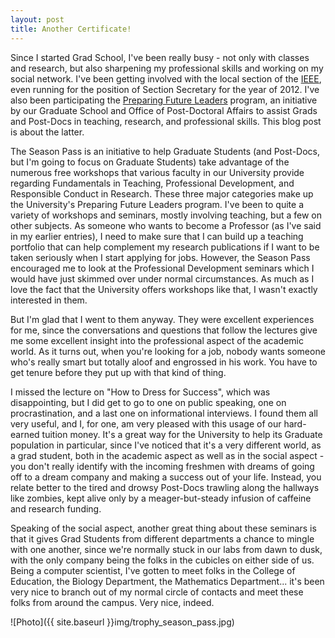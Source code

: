 ```yaml
---
layout: post
title: Another Certificate!
---
```


Since I started Grad School, I've been really busy - not only with classes and research, but also sharpening my professional skills and working on my social network. I've been getting involved with the local section of the <a href="http://ieee.org">IEEE</a>, even running for the position of Section Secretary for the year of 2012. I've also been participating the <a href="http://www.ncsu.edu/grad/preparing-future-leaders/index.php">Preparing Future Leaders</a> program, an initiative by our Graduate School and Office of Post-Doctoral Affairs to assist Grads and Post-Docs in teaching, research, and professional skills. This blog post is about the latter.

The Season Pass is an initiative to help Graduate Students (and Post-Docs, but I'm going to focus on Graduate Students) take advantage of the numerous free workshops that various faculty in our University provide regarding Fundamentals in Teaching, Professional Development, and Responsible Conduct in Research. These three major categories make up the University's Preparing Future Leaders program. I've been to quite a variety of workshops and seminars, mostly involving teaching, but a few on other subjects. As someone who wants to become a Professor (as I've said in my earlier entries), I need to make sure that I can build up a teaching portfolio that can help complement my research publications if I want to be taken seriously when I start applying for jobs. However, the Season Pass encouraged me to look at the Professional Development seminars which I would have just skimmed over under normal circumstances. As much as I love the fact that the University offers workshops like that, I wasn't exactly interested in them.

But I'm glad that I went to them anyway. They were excellent experiences for me, since the conversations and questions that follow the lectures give me some excellent insight into the professional aspect of the academic world. As it turns out, when you're looking for a job, nobody wants someone who's really smart but totally aloof and engrossed in his work. You have to get tenure before they put up with that kind of thing.

I missed the lecture on "How to Dress for Success", which was disappointing, but I did get to go to one on public speaking, one on procrastination, and a last one on informational interviews. I found them all very useful, and I, for one, am very pleased with this usage of our hard-earned tuition money. It's a great way for the University to help its Graduate population in particular, since I've noticed that it's a very different world, as a grad student, both in the academic aspect as well as in the social aspect - you don't really identify with the incoming freshmen with dreams of going off to a dream company and making a success out of your life. Instead, you relate better to the tired and drowsy Post-Docs trawling along the hallways like zombies, kept alive only by a meager-but-steady infusion of caffeine and research funding.

Speaking of the social aspect, another great thing about these seminars is that it gives Grad Students from different departments a chance to mingle with one another, since we're normally stuck in our labs from dawn to dusk, with the only company being the folks in the cubicles on either side of us. Being a computer scientist, I've gotten to meet folks in the College of Education, the Biology Department, the Mathematics Department... it's been very nice to branch out of my normal circle of contacts and meet these folks from around the campus. Very nice, indeed.

![Photo]({{ site.baseurl }}img/trophy_season_pass.jpg)


